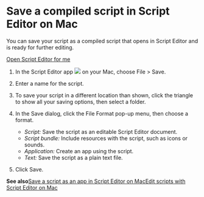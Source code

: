 # Save a compiled script in Script Editor on Mac

You can save your script as a compiled script that opens in Script Editor and is ready for further editing.

[Open Script Editor for me](https://support.apple.com/guide/script-editor/save-a-compiled-script-scpedt1071/2.11/mac/x-help-action:/openApp?bundleId=com.apple.ScriptEditor2)

1. In the Script Editor app ![](https://help.apple.com/assets/67DB7E842551EA97CB00BED5/67DB7E8502C5F38AAF0D7DC6/en_US/2d1774dafc25e40f6f806216d54cdf01.png) on your Mac, choose File > Save.
2. Enter a name for the script.
3. To save your script in a different location than shown, click the triangle to show all your saving options, then select a folder.
4. In the Save dialog, click the File Format pop-up menu, then choose a format.

   * *Script:* Save the script as an editable Script Editor document.
   * *Script bundle:* Include resources with the script, such as icons or sounds.
   * *Application:* Create an app using the script.
   * *Text:* Save the script as a plain text file.
5. Click Save.

**See also**[Save a script as an app in Script Editor on Mac](https://support.apple.com/guide/script-editor/save-a-script-as-an-app-scpedt1072/2.11/mac/26)[Edit scripts with Script Editor on Mac](https://support.apple.com/guide/script-editor/edit-scripts-scpedt1010/2.11/mac/26)

